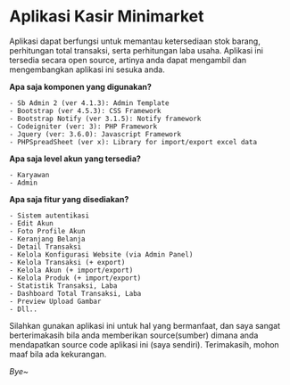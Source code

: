 # Aplikasi Kasir Minimarket


Aplikasi dapat berfungsi untuk memantau ketersediaan stok barang, perhitungan total transaksi, serta perhitungan laba usaha.
Aplikasi ini tersedia secara open source, artinya anda dapat mengambil dan mengembangkan aplikasi ini sesuka anda.

**Apa saja komponen yang digunakan?**
    
    - Sb Admin 2 (ver 4.1.3): Admin Template
    - Bootstrap (ver 4.5.3): CSS Framework
    - Bootstrap Notify (ver 3.1.5): Notify framework
    - Codeigniter (ver: 3): PHP Framework
    - Jquery (ver: 3.6.0): Javascript Framework
    - PHPSpreadSheet (ver x): Library for import/export excel data

**Apa saja level akun yang tersedia?**
    
    - Karyawan
    - Admin

**Apa saja fitur yang disediakan?**

    - Sistem autentikasi
    - Edit Akun
    - Foto Profile Akun
    - Keranjang Belanja
    - Detail Transaksi
    - Kelola Konfigurasi Website (via Admin Panel)
    - Kelola Transaksi (+ export)
    - Kelola Akun (+ import/export)
    - Kelola Produk (+ import/export)
    - Statistik Transaksi, Laba
    - Dashboard Total Transaksi, Laba
    - Preview Upload Gambar
    - Dll..


Silahkan gunakan aplikasi ini untuk hal yang bermanfaat, dan saya sangat berterimakasih bila anda memberikan source(sumber) dimana anda mendapatkan source code aplikasi ini (saya sendiri). Terimakasih, mohon maaf bila ada kekurangan.

_Bye~_
